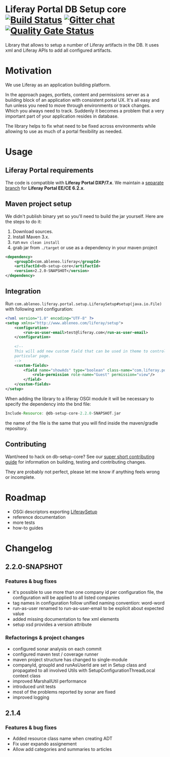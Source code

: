 # Liferay Portal DB Setup core [![Build Status](https://travis-ci.org/ableneo/liferay-db-setup-core.svg?branch=master)](https://travis-ci.org/ableneo/liferay-db-setup-core) [![Gitter chat](https://badges.gitter.im/ableneo/liferay-db-setup-core.png)](https://gitter.im/ableneo/liferay-db-setup-core) [![Quality Gate Status](https://sonarcloud.io/api/project_badges/measure?project=liferay-db-setup-core-2_x&metric=alert_status)](https://sonarcloud.io/dashboard?id=liferay-db-setup-core-2_x)
Library that allows to setup a number of Liferay artifacts in the DB. It uses xml and Liferay APIs to add all configured artifacts.

# Motivation
We use Liferay as an application building platform.

In the approach pages, portlets, content and permissions server as a building block of an application with consistent portal UX. It's all easy and fun unless you need to move through environments or track changes. Which you always need to track. Suddenly it becomes a problem that a very important part of your application resides in database.

The library helps to fix what need to be fixed across environments while allowing to use as much of a portal flexibility as needed.
# Usage
## Liferay Portal requirements
The code is compatible with **Liferay Portal DXP/7.x**. We maintain a [separate branch][1] for **Liferay Portal EE/CE 6.2.x**.

## Maven project setup
We didn't publish binary yet so you'll need to build the jar yourself. Here are the steps to do it:

1. Download sources.
1. Install Maven 3.x.
1. run <code>mvn clean install</code>
1. grab jar from <code>./target</code> or use as a dependency in your maven project
```xml
<dependency>
    <groupId>com.ableneo.liferay</groupId>
    <artifactId>db-setup-core</artifactId>
    <version>2.2.0-SNAPSHOT</version>
</dependency>
```

## Integration
Run <code>com.ableneo.liferay.portal.setup.LiferaySetup#setup(java.io.File)</code> with following xml configuration:
```xml
<?xml version="1.0" encoding="UTF-8" ?>
<setup xmlns="http://www.ableneo.com/liferay/setup">
    <configuration>
        <run-as-user-email>test@liferay.com</run-as-user-email>
    </configuration>
 
    <!--
    This will add new custom field that can be used in theme to control if ads should display on
    particular page.
    -->
    <custom-fields>
        <field name="showAds" type="boolean" class-name="com.liferay.portal.model.Layout">
            <role-permission role-name="Guest" permission="view"/>
        </field>
    </custom-fields>
</setup>
```
When adding the library to a liferay OSGI module it will be necessary to specify the dependency into the bnd file:
```gradle
Include-Resource: @db-setup-core-2.2.0-SNAPSHOT.jar
```
the name of the file is the same that you will find inside the maven/gradle repository.

## Contributing
Want/need to hack on db-setup-core? See our [super short contributing guide](CONTRIBUTING.md) for information on building, testing and contributing changes.

They are probably not perfect, please let me know if anything feels wrong or incomplete.

# Roadmap
* OSGi descriptors exporting [LiferaySetup][2]
* reference documentation
* more tests
* how-to guides

# Changelog
## 2.2.0-SNAPSHOT
### Features & bug fixes
* it's possible to use more than one company id per configuration file, the configuration will be applied to all listed companies
* tag names in configuration follow unified naming convention: word-word
* run-as-user renamed to run-as-user-email to be explicit about expected value
* added missing documentation to few xml elements
* setup xsd provides a version attribute
### Refactorings & project changes
* configured sonar analysis on each commit
* configured maven test / coverage runner
* maven project structure has changed to single-module
* companyId, groupId and runAsUserId are set in Setup class and propagated to all involved Utils with SetupConfigurationThreadLocal context class
* improved MarshallUtil performance
* introduced unit tests 
* most of the problems reported by sonar are fixed
* improved logging

## 2.1.4
### Features & bug fixes
* Added resource class name when creating ADT 
* Fix user expando assignement
* Allow add categories and summaries to articles

[1]: https://github.com/ableneo/liferay-db-setup-core/tree/1.x
[2]: src/main/java/com/ableneo/liferay/portal/setup/LiferaySetup.java
